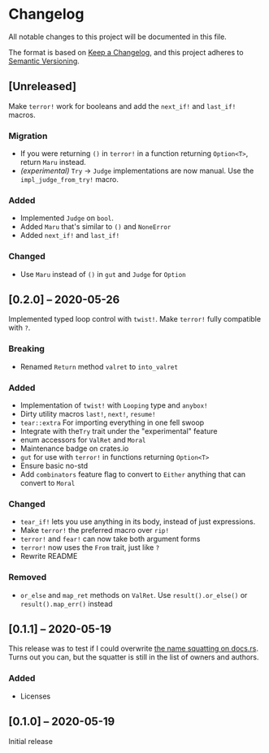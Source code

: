 # Changelog
All notable changes to this project will be documented in this file.

The format is based on [Keep a Changelog](https://keepachangelog.com/en/1.0.0/),
and this project adheres to [Semantic Versioning](https://semver.org/spec/v2.0.0.html).

## [Unreleased]

Make `terror!` work for booleans and add the `next_if!` and `last_if!` macros.

### Migration
- If you were returning `()` in `terror!` in a function returning `Option<T>`, return `Maru` instead.
- _(experimental)_ `Try` → `Judge` implementations are now manual. Use the `impl_judge_from_try!` macro.

### Added
- Implemented `Judge` on `bool`.
- Added `Maru` that's similar to `()` and `NoneError`
- Added `next_if!` and `last_if!`

### Changed
- Use `Maru` instead of `()` in `gut` and `Judge` for `Option`

## [0.2.0] – 2020-05-26

Implemented typed loop control with `twist!`. Make `terror!` fully compatible with `?`.

### Breaking
- Renamed `Return` method `valret` to `into_valret`

### Added
- Implementation of `twist!` with `Looping` type and `anybox!`
- Dirty utility macros `last!`, `next!`, `resume!`
- `tear::extra` For importing everything in one fell swoop
- Integrate with the`Try` trait under the "experimental" feature
- enum accessors for `ValRet` and `Moral`
- Maintenance badge on crates.io
- `gut` for use with `terror!` in functions returning `Option<T>`
- Ensure basic no-std
- Add `combinators` feature flag to convert to `Either` anything that can convert to `Moral`

### Changed
- `tear_if!` lets you use anything in its body, instead of just expressions.
- Make `terror!` the preferred macro over `rip!`
- `terror!` and `fear!` can now take both argument forms
- `terror!` now uses the `From` trait, just like `?`
- Rewrite README

### Removed
- `or_else` and `map_ret` methods on `ValRet`. Use `result().or_else()` or `result().map_err()`
  instead

## [0.1.1] – 2020-05-19

This release was to test if I could overwrite
[the name squatting on docs.rs](https://docs.rs/crate/tear/0.1.1).
Turns out you can, but the squatter is still in the list of owners and authors.

### Added
- Licenses

## [0.1.0] – 2020-05-19

Initial release

